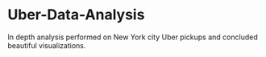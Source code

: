 # Uber-Data-Analysis
In depth analysis performed on New York city Uber pickups and concluded beautiful visualizations.
